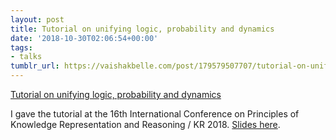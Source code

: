 ```yaml
---
layout: post
title: Tutorial on unifying logic, probability and dynamics
date: '2018-10-30T02:06:54+00:00'
tags:
- talks
tumblr_url: https://vaishakbelle.com/post/179579507707/tutorial-on-unifying-logic-probability
---
```

[Tutorial on&nbsp;unifying logic, probability and&nbsp;dynamics](http://reasoning.eas.asu.edu/kr2018/)  

I gave the tutorial at the 16th International Conference on Principles of Knowledge Representation and Reasoning / KR 2018. [Slides here](https://www.evernote.com/shard/s7/sh/f2242d1c-22dd-4fb7-87ed-402561729e27/af442c3b96f702016c529acf4aecb77e).

